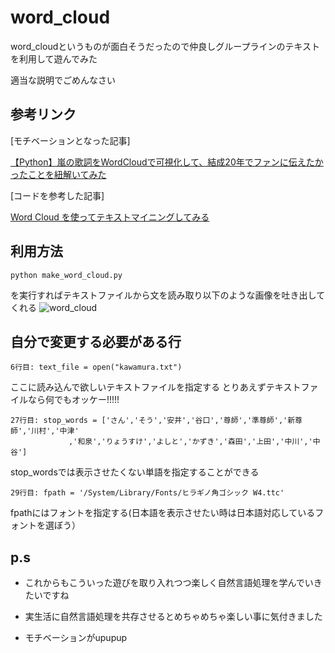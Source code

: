 # word_cloud
word_cloudというものが面白そうだったので仲良しグループラインのテキストを利用して遊んでみた

適当な説明でごめんなさい

## 参考リンク
[モチベーションとなった記事]

[【Python】嵐の歌詞をWordCloudで可視化して、結成20年でファンに伝えたかったことを紐解いてみた](https://qiita.com/yuuuusuke1997/items/122ca7597c909e73aad5)

[コードを参考した記事]

[Word Cloud を使ってテキストマイニングしてみる](http://cedro3.com/ai/word-cloud/)

## 利用方法
```
python make_word_cloud.py
```
を実行すればテキストファイルから文を読み取り以下のような画像を吐き出してくれる
![word_cloud](https://encrypted-tbn0.gstatic.com/images?q=tbn%3AANd9GcQrsLqxSrxhys6EQ0FDDKPo1q_K4CpPn4Irep8T5rngVZhbVfTk "サンプル")
## 自分で変更する必要がある行
```
6行目: text_file = open("kawamura.txt")
```
ここに読み込んで欲しいテキストファイルを指定する
とりあえずテキストファイルなら何でもオッケー!!!!!

```
27行目: stop_words = ['さん','そう','安井','谷口','尊師','準尊師','新尊師','川村','中津'
             ,'和泉','りょうすけ','よしと','かずき','森田','上田','中川','中谷']
```
stop_wordsでは表示させたくない単語を指定することができる

```
29行目: fpath = '/System/Library/Fonts/ヒラギノ角ゴシック W4.ttc'
```
fpathにはフォントを指定する(日本語を表示させたい時は日本語対応しているフォントを選ぼう）

## p.s
* これからもこういった遊びを取り入れつつ楽しく自然言語処理を学んでいきたいですね

* 実生活に自然言語処理を共存させるとめちゃめちゃ楽しい事に気付きました

* モチベーションがupupup





